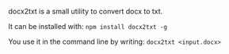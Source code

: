 docx2txt is a small utility to convert docx to txt.

It can be installed with: `npm install docx2txt -g`

You use it in the command line by writing: `docx2txt <input.docx>`
